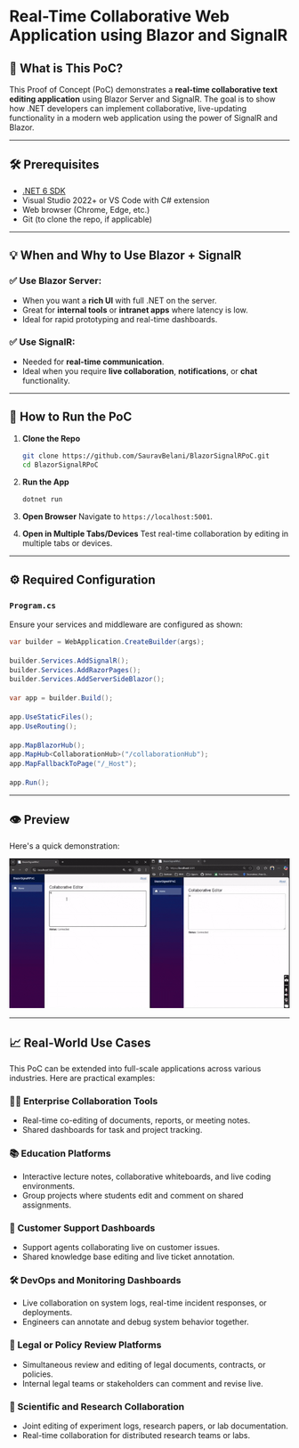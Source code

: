 # Real-Time Collaborative Web Application using Blazor and SignalR

## 📌 What is This PoC?
This Proof of Concept (PoC) demonstrates a **real-time collaborative text editing application** using Blazor Server and SignalR. The goal is to show how .NET developers can implement collaborative, live-updating functionality in a modern web application using the power of SignalR and Blazor.

---

## 🛠 Prerequisites

- [.NET 6 SDK](https://dotnet.microsoft.com/en-us/download)
- Visual Studio 2022+ or VS Code with C# extension
- Web browser (Chrome, Edge, etc.)
- Git (to clone the repo, if applicable)

---

## 💡 When and Why to Use Blazor + SignalR

### ✅ Use Blazor Server:
- When you want a **rich UI** with full .NET on the server.
- Great for **internal tools** or **intranet apps** where latency is low.
- Ideal for rapid prototyping and real-time dashboards.

### ✅ Use SignalR:
- Needed for **real-time communication**.
- Ideal when you require **live collaboration**, **notifications**, or **chat** functionality.

---

## 🚀 How to Run the PoC

1. **Clone the Repo**
    ```bash
    git clone https://github.com/SauravBelani/BlazorSignalRPoC.git
    cd BlazorSignalRPoC
    ```

2. **Run the App**
    ```bash
    dotnet run
    ```

3. **Open Browser**
    Navigate to `https://localhost:5001`.

4. **Open in Multiple Tabs/Devices**
    Test real-time collaboration by editing in multiple tabs or devices.

---

## ⚙️ Required Configuration

### `Program.cs`
Ensure your services and middleware are configured as shown:
```csharp
var builder = WebApplication.CreateBuilder(args);

builder.Services.AddSignalR();
builder.Services.AddRazorPages();
builder.Services.AddServerSideBlazor();

var app = builder.Build();

app.UseStaticFiles();
app.UseRouting();

app.MapBlazorHub();
app.MapHub<CollaborationHub>("/collaborationHub");
app.MapFallbackToPage("/_Host");

app.Run();
```

---

## 👁️ Preview

Here's a quick demonstration:

![Demo Animation](BlazorSignalRPoC/Media/BlazorSignalRPoC.gif)

---

## 📈 Real-World Use Cases

This PoC can be extended into full-scale applications across various industries. Here are practical examples:

### 🧑‍💼 Enterprise Collaboration Tools
- Real-time co-editing of documents, reports, or meeting notes.
- Shared dashboards for task and project tracking.

### 📚 Education Platforms
- Interactive lecture notes, collaborative whiteboards, and live coding environments.
- Group projects where students edit and comment on shared assignments.

### 💬 Customer Support Dashboards
- Support agents collaborating live on customer issues.
- Shared knowledge base editing and live ticket annotation.

### 🛠 DevOps and Monitoring Dashboards
- Live collaboration on system logs, real-time incident responses, or deployments.
- Engineers can annotate and debug system behavior together.

### 📝 Legal or Policy Review Platforms
- Simultaneous review and editing of legal documents, contracts, or policies.
- Internal legal teams or stakeholders can comment and revise live.

### 🧪 Scientific and Research Collaboration
- Joint editing of experiment logs, research papers, or lab documentation.
- Real-time collaboration for distributed research teams or labs.

